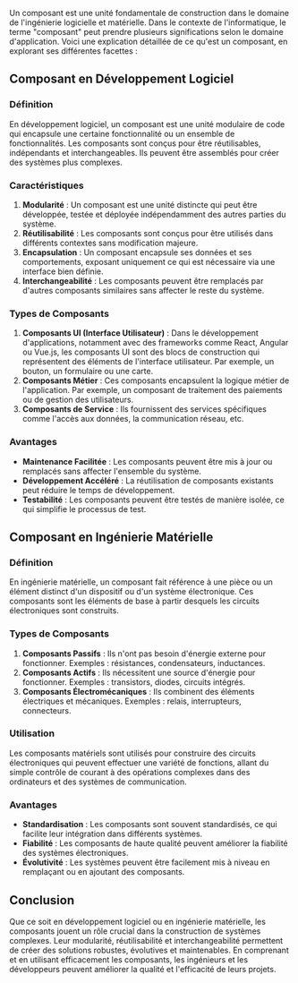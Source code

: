 Un composant est une unité fondamentale de construction dans le domaine de l'ingénierie logicielle et matérielle. Dans le contexte de l'informatique, le terme "composant" peut prendre plusieurs significations selon le domaine d'application. Voici une explication détaillée de ce qu'est un composant, en explorant ses différentes facettes :

## Composant en Développement Logiciel

### Définition
En développement logiciel, un composant est une unité modulaire de code qui encapsule une certaine fonctionnalité ou un ensemble de fonctionnalités. Les composants sont conçus pour être réutilisables, indépendants et interchangeables. Ils peuvent être assemblés pour créer des systèmes plus complexes.

### Caractéristiques
1. **Modularité** : Un composant est une unité distincte qui peut être développée, testée et déployée indépendamment des autres parties du système.
2. **Réutilisabilité** : Les composants sont conçus pour être utilisés dans différents contextes sans modification majeure.
3. **Encapsulation** : Un composant encapsule ses données et ses comportements, exposant uniquement ce qui est nécessaire via une interface bien définie.
4. **Interchangeabilité** : Les composants peuvent être remplacés par d'autres composants similaires sans affecter le reste du système.

### Types de Composants
1. **Composants UI (Interface Utilisateur)** : Dans le développement d'applications, notamment avec des frameworks comme React, Angular ou Vue.js, les composants UI sont des blocs de construction qui représentent des éléments de l'interface utilisateur. Par exemple, un bouton, un formulaire ou une carte.
2. **Composants Métier** : Ces composants encapsulent la logique métier de l'application. Par exemple, un composant de traitement des paiements ou de gestion des utilisateurs.
3. **Composants de Service** : Ils fournissent des services spécifiques comme l'accès aux données, la communication réseau, etc.

### Avantages
- **Maintenance Facilitée** : Les composants peuvent être mis à jour ou remplacés sans affecter l'ensemble du système.
- **Développement Accéléré** : La réutilisation de composants existants peut réduire le temps de développement.
- **Testabilité** : Les composants peuvent être testés de manière isolée, ce qui simplifie le processus de test.

## Composant en Ingénierie Matérielle

### Définition
En ingénierie matérielle, un composant fait référence à une pièce ou un élément distinct d'un dispositif ou d'un système électronique. Ces composants sont les éléments de base à partir desquels les circuits électroniques sont construits.

### Types de Composants
1. **Composants Passifs** : Ils n'ont pas besoin d'énergie externe pour fonctionner. Exemples : résistances, condensateurs, inductances.
2. **Composants Actifs** : Ils nécessitent une source d'énergie pour fonctionner. Exemples : transistors, diodes, circuits intégrés.
3. **Composants Électromécaniques** : Ils combinent des éléments électriques et mécaniques. Exemples : relais, interrupteurs, connecteurs.

### Utilisation
Les composants matériels sont utilisés pour construire des circuits électroniques qui peuvent effectuer une variété de fonctions, allant du simple contrôle de courant à des opérations complexes dans des ordinateurs et des systèmes de communication.

### Avantages
- **Standardisation** : Les composants sont souvent standardisés, ce qui facilite leur intégration dans différents systèmes.
- **Fiabilité** : Les composants de haute qualité peuvent améliorer la fiabilité des systèmes électroniques.
- **Évolutivité** : Les systèmes peuvent être facilement mis à niveau en remplaçant ou en ajoutant des composants.

## Conclusion

Que ce soit en développement logiciel ou en ingénierie matérielle, les composants jouent un rôle crucial dans la construction de systèmes complexes. Leur modularité, réutilisabilité et interchangeabilité permettent de créer des solutions robustes, évolutives et maintenables. En comprenant et en utilisant efficacement les composants, les ingénieurs et les développeurs peuvent améliorer la qualité et l'efficacité de leurs projets.